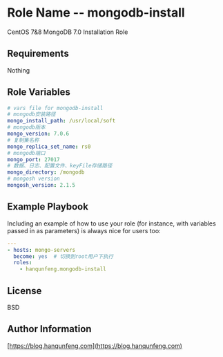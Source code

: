 Role Name -- mongodb-install
=========

CentOS 7&8 MongoDB 7.0 Installation Role

Requirements
------------

Nothing

Role Variables
--------------
```yml
# vars file for mongodb-install
# mongodb安装路径
mongo_install_path: /usr/local/soft
# mongodb版本
mongo_version: 7.0.6
# 复制集名称
mongo_replica_set_name: rs0
# mongodb端口
mongo_port: 27017
# 数据、日志、配置文件、keyFile存储路径
mongo_directory: /mongodb
# mongosh version
mongosh_version: 2.1.5
```


Example Playbook
----------------

Including an example of how to use your role (for instance, with variables passed in as parameters) is always nice for users too:
```yml
---
- hosts: mongo-servers
  become: yes  # 切换到root用户下执行
  roles:
    - hanqunfeng.mongodb-install
```

License
-------

BSD

Author Information
------------------

[https://blog.hanqunfeng.com](https://blog.hanqunfeng.com)
